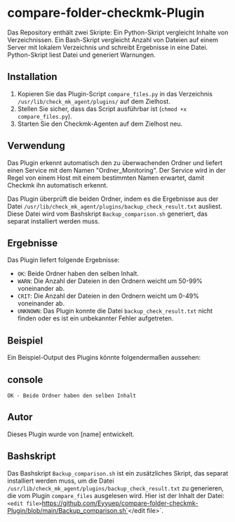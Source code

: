 # compare-folder-checkmk-Plugin
Das Repository enthält zwei Skripte: Ein Python-Skript vergleicht Inhalte von Verzeichnissen. Ein Bash-Skript vergleicht Anzahl von Dateien auf einem Server mit lokalem Verzeichnis und schreibt Ergebnisse in eine Datei. Python-Skript liest Datei und generiert Warnungen.

## Installation

1. Kopieren Sie das Plugin-Script `compare_files.py` in das Verzeichnis `/usr/lib/check_mk_agent/plugins/` auf dem Zielhost.
2. Stellen Sie sicher, dass das Script ausführbar ist (`chmod +x compare_files.py`).
3. Starten Sie den Checkmk-Agenten auf dem Zielhost neu.

## Verwendung

Das Plugin erkennt automatisch den zu überwachenden Ordner und liefert einen Service mit dem Namen "Ordner_Monitoring". Der Service wird in der Regel von einem Host mit einem bestimmten Namen erwartet, damit Checkmk ihn automatisch erkennt.

Das Plugin überprüft die beiden Ordner, indem es die Ergebnisse aus der Datei `/usr/lib/check_mk_agent/plugins/backup_check_result.txt` ausliest. Diese Datei wird vom Bashskript `Backup_comparison.sh` generiert, das separat installiert werden muss.

## Ergebnisse

Das Plugin liefert folgende Ergebnisse:

- `OK`: Beide Ordner haben den selben Inhalt.
- `WARN`: Die Anzahl der Dateien in den Ordnern weicht um 50-99% voneinander ab.
- `CRIT`: Die Anzahl der Dateien in den Ordnern weicht um 0-49% voneinander ab.
- `UNKNOWN`: Das Plugin konnte die Datei `backup_check_result.txt` nicht finden oder es ist ein unbekannter Fehler aufgetreten.

## Beispiel

Ein Beispiel-Output des Plugins könnte folgendermaßen aussehen:

## console
```OK - Beide Ordner haben den selben Inhalt```

## Autor
Dieses Plugin wurde von [name] entwickelt.

## Bashskript
Das Bashskript `Backup_comparison.sh` ist ein zusätzliches Skript, das separat installiert werden muss, um die Datei `/usr/lib/check_mk_agent/plugins/backup_check_result.txt` zu generieren, die vom Plugin `compare_files` ausgelesen wird. Hier ist der Inhalt der Datei: `<edit file>`https://github.com/Eyyuep/compare-folder-checkmk-Plugin/blob/main/Backup_comparison.sh`</edit file>`.

